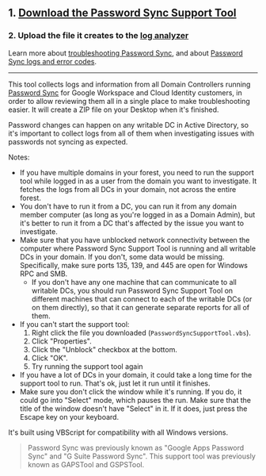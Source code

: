 ## 1. [Download the Password Sync Support Tool](https://github.com/google/password-sync-support-tool/releases/download/2.0.3/PasswordSyncSupportTool.vbs)

### 2. Upload the file it creates to the [log analyzer](https://toolbox.googleapps.com/apps/loganalyzer/?productid=gaps)

Learn more about [troubleshooting Password Sync](https://support.google.com/a/answer/2622457), and about [Password Sync logs and error codes](https://support.google.com/a/answer/3296820).

---

This tool collects logs and information from all Domain Controllers running [Password Sync](https://support.google.com/a/answer/2611859) for Google Workspace and Cloud Identity customers, in order to allow reviewing them all in a single place to make troubleshooting easier. It will create a ZIP file on your Desktop when it's finished.

Password changes can happen on any writable DC in Active Directory, so it's important to collect logs from all of them when investigating issues with passwords not syncing as expected.

Notes:
* If you have multiple domains in your forest, you need to run the support tool while logged in as a user from the domain you want to investigate. It fetches the logs from all DCs in your domain, not across the entire forest.
* You don't have to run it from a DC, you can run it from any domain member computer (as long as you're logged in as a Domain Admin), but it's better to run it from a DC that's affected by the issue you want to investigate.
* Make sure that you have unblocked network connectivity between the computer where Password Sync Support Tool is running and all writable DCs in your domain. If you don't, some data would be missing. Specifically, make sure ports 135, 139, and 445 are open for Windows RPC and SMB.
  * If you don't have any one machine that can communicate to all writable DCs, you should run Password Sync Support Tool on different machines that can connect to each of the writable DCs (or on them directly), so that it can generate separate reports for all of them.
* If you can't start the support tool:
  1. Right click the file you downloaded (`PasswordSyncSupportTool.vbs`).
  2. Click "Properties".
  3. Click the "Unblock" checkbox at the bottom.
  4. Click "OK".
  5. Try running the support tool again
* If you have a lot of DCs in your domain, it could take a long time for the support tool to run. That's ok, just let it run until it finishes.
* Make sure you don't click the window while it's running. If you do, it could go into "Select" mode, which pauses the run. Make sure that the title of the window doesn't have "Select" in it. If it does, just press the Escape key on your keyboard.

It's built using VBScript for compatibility with all Windows versions.

> Password Sync was previously known as "Google Apps Password Sync" and "G Suite Password Sync". This support tool was previously known as GAPSTool and GSPSTool. 
